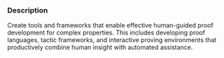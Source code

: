 ### Description

Create tools and frameworks that enable effective human-guided proof development for complex properties. This includes developing proof languages, tactic frameworks, and interactive proving environments that productively combine human insight with automated assistance.
